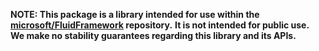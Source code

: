 **NOTE: This package is a library intended for use within the [microsoft/FluidFramework](https://github.com/microsoft/FluidFramework) repository.**
**It is not intended for public use.**
**We make no stability guarantees regarding this library and its APIs.**
